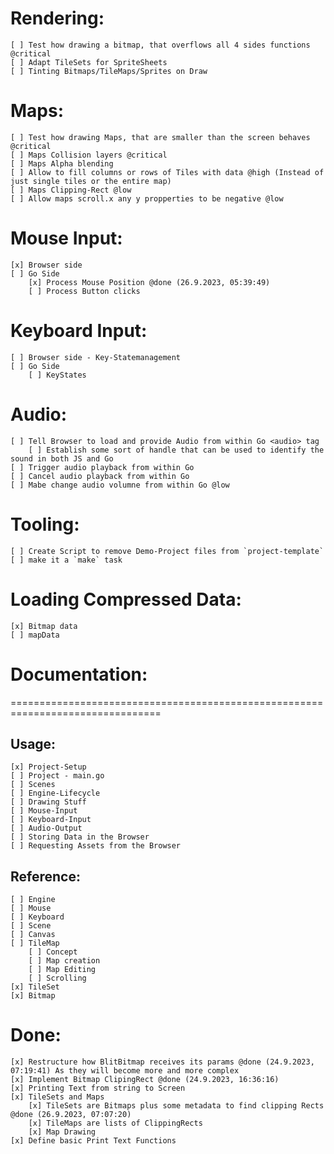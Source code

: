 Rendering:
================================================================================
    [ ] Test how drawing a bitmap, that overflows all 4 sides functions @critical 
    [ ] Adapt TileSets for SpriteSheets
    [ ] Tinting Bitmaps/TileMaps/Sprites on Draw
    
Maps:
================================================================================
    [ ] Test how drawing Maps, that are smaller than the screen behaves @critical
    [ ] Maps Collision layers @critical
    [ ] Maps Alpha blending
    [ ] Allow to fill columns or rows of Tiles with data @high (Instead of just single tiles or the entire map)
    [ ] Maps Clipping-Rect @low
    [ ] Allow maps scroll.x any y propperties to be negative @low
 
Mouse Input:
================================================================================
    [x] Browser side
    [ ] Go Side
        [x] Process Mouse Position @done (26.9.2023, 05:39:49)
        [ ] Process Button clicks

Keyboard Input:
================================================================================
    [ ] Browser side - Key-Statemanagement
    [ ] Go Side
        [ ] KeyStates

Audio:
================================================================================
    [ ] Tell Browser to load and provide Audio from within Go <audio> tag
        [ ] Establish some sort of handle that can be used to identify the sound in both JS and Go
    [ ] Trigger audio playback from within Go
    [ ] Cancel audio playback from within Go
    [ ] Mabe change audio volumne from within Go @low 

Tooling:
================================================================================
    [ ] Create Script to remove Demo-Project files from `project-template`
    [ ] make it a `make` task

Loading Compressed Data:
================================================================================
    [x] Bitmap data
    [ ] mapData

# Documentation:
================================================================================
## Usage:
    [x] Project-Setup 
    [ ] Project - main.go
    [ ] Scenes
    [ ] Engine-Lifecycle
    [ ] Drawing Stuff
    [ ] Mouse-Input
    [ ] Keyboard-Input
    [ ] Audio-Output
    [ ] Storing Data in the Browser
    [ ] Requesting Assets from the Browser
    
## Reference:
    [ ] Engine
    [ ] Mouse
    [ ] Keyboard
    [ ] Scene
    [ ] Canvas
    [ ] TileMap
        [ ] Concept
        [ ] Map creation
        [ ] Map Editing
        [ ] Scrolling
    [x] TileSet 
    [x] Bitmap

Done:
================================================================================
    [x] Restructure how BlitBitmap receives its params @done (24.9.2023, 07:19:41) As they will become more and more complex
    [x] Implement Bitmap ClipingRect @done (24.9.2023, 16:36:16)
    [x] Printing Text from string to Screen 
    [x] TileSets and Maps
        [x] TileSets are Bitmaps plus some metadata to find clipping Rects @done (26.9.2023, 07:07:20)
        [x] TileMaps are lists of ClippingRects
        [x] Map Drawing
    [x] Define basic Print Text Functions

